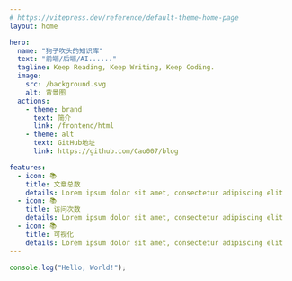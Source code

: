 ```yaml
---
# https://vitepress.dev/reference/default-theme-home-page
layout: home

hero:
  name: "狗子吹头的知识库"
  text: "前端/后端/AI......"
  tagline: Keep Reading, Keep Writing, Keep Coding.
  image:
    src: /background.svg
    alt: 背景图
  actions:
    - theme: brand
      text: 简介
      link: /frontend/html
    - theme: alt
      text: GitHub地址
      link: https://github.com/Cao007/blog

features:
  - icon: 📚
    title: 文章总数
    details: Lorem ipsum dolor sit amet, consectetur adipiscing elit
  - icon: 📚
    title: 访问次数
    details: Lorem ipsum dolor sit amet, consectetur adipiscing elit
  - icon: 📚
    title: 可视化
    details: Lorem ipsum dolor sit amet, consectetur adipiscing elit
---
```


```js
console.log("Hello, World!");
```
